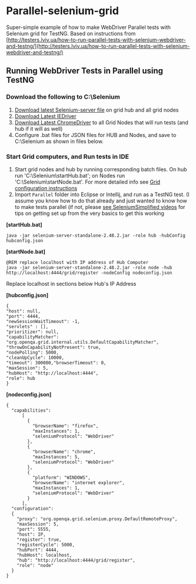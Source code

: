 # Parallel-selenium-grid
Super-simple example of how to make WebDriver Parallel tests with Selenium grid for TestNG.
Based on instructions from [http://testers.lviv.ua/how-to-run-parallel-tests-with-selenium-webdriver-and-testng/](http://testers.lviv.ua/how-to-run-parallel-tests-with-selenium-webdriver-and-testng/)

## Running WebDriver Tests in Parallel using TestNG

### Download the following to C:\Selenium
1. [Download latest Selenium-server file](http://goo.gl/PJUZfa) on grid hub and all grid nodes
2. [Download Latest IEDriver](http://selenium-release.storage.googleapis.com/index.html) 
3. [Download Latest ChromeDriver](https://sites.google.com/a/chromium.org/chromedriver/downloads) to all Grid Nodes that will run tests (and hub if it will as well)
4. Configure .bat files for JSON files for HUB and Nodes, and save to C:\Selenium as shown in files below.

### Start Grid computers, and Run tests in IDE
1. Start grid nodes and hub by running corresponding batch files. On hub run 'C:\Selenium\startHub.bat'; on Nodes run 'C:\Selenium\startNode.bat'. For more detailed info see [Grid configuration instructions](https://github.com/SeleniumHQ/selenium/wiki/Grid2)
2. Import `Parallel` folder into Eclipse or Intellij, and run as a TestNG test. (I assume you know how to do that already and just wanted to know how to make tests parallel (if not, please [see SeleniumSimplified videos](http://seleniumsimplified.com/get-started/) for tips on getting set up from the very basics to get this working

**[startHub.bat]**
````batch
java -jar selenium-server-standalone-2.48.2.jar -role hub -hubConfig hubconfig.json
````

**[startNode.bat]**
````batch
@REM replace localhost with IP address of Hub Computer
java -jar selenium-server-standalone-2.48.2.jar -role node -hub http://localhost:4444/grid/register -nodeConfig nodeconfig.json
````

Replace localhost in sections below Hub's IP Address

**[hubconfig.json]**
````
{
"host": null,
"port": 4444,
"newSessionWaitTimeout": -1,
"servlets" : [],
"prioritizer": null,
"capabilityMatcher": "org.openqa.grid.internal.utils.DefaultCapabilityMatcher",
"throwOnCapabilityNotPresent": true,
"nodePolling": 5000,
"cleanUpCycle": 10000,
"timeout": 300000,"browserTimeout": 0,
"maxSession": 5,
"hubHost": "http://localhost:4444",
"role": hub
}
````

**[nodeconfig.json]**
````
{
  "capabilities":
      [
        {
          "browserName": "firefox",
          "maxInstances": 1,
          "seleniumProtocol": "WebDriver"
        },
        {
          "browserName": "chrome",
          "maxInstances": 5,
          "seleniumProtocol": "WebDriver"
        },
        {
          "platform": "WINDOWS",
          "browserName": "internet explorer",
          "maxInstances": 1,
          "seleniumProtocol": "WebDriver"
        }
      ],
  "configuration":
  {
    "proxy": "org.openqa.grid.selenium.proxy.DefaultRemoteProxy",
    "maxSession": 5,
    "port": 5555,
    "host": IP,
    "register": true,
    "registerCycle": 5000,
    "hubPort": 4444,
    "hubHost": localhost,
    "hub": "http://localhost:4444/grid/register",
    "role": "node"
  }
}
````
